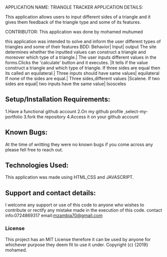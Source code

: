 APPLICATION NAME:
TRIANGLE TRACKER
APPLICATION DETAILS:

This application allows users to input different sides of a triangle and it gives them feedback of the triangle type and some of its features.


CONTRIBUTOR:
This application was done by mohamed muhumed

this application was intended to solve and inform the user different types of triangles and some of their  features
BDD:
Behavior|	Input|	output
The site determines whether the inputted values can construct a triangle and moreover which type of a triangle.|	The user inputs different values in the forms.Clicks the 'calculate' button and it executes.	|It tells if the value construct a triangle and which type of triangle.
If three sides are equal then its called an equilateral.|	Three inputs should have same values|	equilateral
If none of the sides are equal.|	Three sides,different values	|Scalene.
If two sides are equal|	two inputs have the same value|	Isosceles
## Setup/Installation Requirements:
1.Have a functional github account
2.On my github profile ,select-my-portfolio
3.fork the repository
4.Access it on your github account
## Known Bugs:
At the time of writting they were no known bugs if you come across any please fell free to reach out.
## Technologies Used:
This application was made using HTML,CSS and JAVASCRIPT.

## Support and contact details:
I welcome any support or use of this code to anyone who wishes to contribute or rectify any mistake made in the execution of this code.
contact info:0724869317
email:mzambia70@gmail.com
### License
This project has an MIT License therefore it can be used by anyone for whichever purpose they deem fit to use it under.
Copyright (c) {2019} mohamed.
